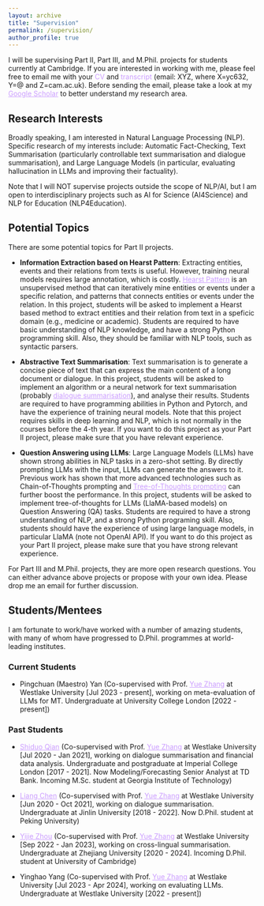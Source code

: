 ```yaml
---
layout: archive
title: "Supervision"
permalink: /supervision/
author_profile: true
---
```


I will be supervising Part II, Part III, and M.Phil. projects for students currently at Cambridge.
If you are interested in working with me, please feel free to email me with your <span style="color: rgb(203, 157, 255);">CV</span> and <span style="color: rgb(203, 157, 255);">transcript</span> (email: XYZ, where X=yc632, Y=@ and Z=cam.ac.uk). Before sending the email, please take a look at my <a href="https://scholar.google.co.uk/citations?user=8P23zSkAAAAJ"   style="color: rgb(203, 157, 255);">Google Scholar</a> to better understand my research area.

Research Interests
-----------------
Broadly speaking, I am interested in Natural Language Processing (NLP). Specific research of my interests include: Automatic Fact-Checking, Text Summarisation (particularly controllable text summarisation and dialogue summarisation), and Large Language Models (in particular, evaluating hallucination in LLMs and improving their factuality). 

Note that I will NOT supervise projects outside the scope of NLP/AI, but I am open to interdisciplinary projects such as AI for Science (AI4Science) and NLP for Education (NLP4Education).

Potential Topics
-----------------
There are some potential topics for Part II projects.
<!-- * <span style="color: rgb(203, 157, 255);"><strong>Entity and Relation Extraction based on Hearst Pattern</strong></span> : <a href="https://frcchang.github.io/" style="color: rgb(203, 157, 255);">Yue Zhang</a> -->
* **Information Extraction based on Hearst Pattern**: Extracting entities, events and their relations from texts is useful. However, training neural models requires large annotation, which is costly. <a href="https://aclanthology.org/C92-2082/" style="color: rgb(203, 157, 255);">Hearst Pattern</a> is an unsupervised method that can iteratively mine entities or events under a specific relation, and patterns that connects entities or events under the relation. In this project, students will be asked to implement a Hearst based method to extract entities and their relation from text in a speficic domain (e.g., medicine or academic). Students are required to have basic understanding of NLP knowledge, and have a strong Python programming skill. Also, they should be familiar with NLP tools, such as syntactic parsers.

* **Abstractive Text Summarisation**: Text summarisation is to generate a concise piece of text that can express the main content of a long document or dialogue. In this project, students will be asked to implement an algorithm or a neural network for text summarisation (probably <a href="https://aclanthology.org/2021.findings-acl.449/" style="color: rgb(203, 157, 255);">dialogue summarisation</a>), and analyse their results. Students are required to have programming abilities in Python and Pytorch, and have the experience of training neural models. Note that this project requires skills in deep learning and NLP, which is not normally in the courses before the 4-th year. If you want to do this project as your Part II project, please make sure that you have relevant experience.

* **Question Answering using LLMs**: Large Language Models (LLMs) have shown strong abilities in NLP tasks in a zero-shot setting. By directly prompting LLMs with the input, LLMs can generate the answers to it. Previous work has shown that more advanced technologies such as Chain-of-Thoughts prompting and <a href="https://proceedings.neurips.cc/paper_files/paper/2023/hash/271db9922b8d1f4dd7aaef84ed5ac703-Abstract-Conference.html" style="color: rgb(203, 157, 255);">Tree-of-Thoughts prompting</a> can further boost the performance. In this project, students will be asked to implement tree-of-thoughts for LLMs (LlaMA-based models) on Question Answering (QA) tasks. Students are required to have a strong understanding of NLP, and a strong Python programing skill. Also, students should have the experience of using large language models, in particular LlaMA (note not OpenAI API). If you want to do this project as your Part II project, please make sure that you have strong relevant experience.
  
For Part III and M.Phil. projects, they are more open research questions. You can either advance above projects or propose with your own idea. Please drop me an email for further discussion.


Students/Mentees
-----------------
I am fortunate to work/have worked with a number of amazing students, with many of whom have progressed to D.Phil. programmes at world-leading institutes.

### Current Students

* Pingchuan (Maestro) Yan (Co-supervised with Prof. <a href="https://frcchang.github.io/" style="color: rgb(203, 157, 255);">Yue Zhang</a> at Westlake University [Jul 2023 - present], working on meta-evaluation of LLMs for MT. Undergraduate at University College London [2022 - present])

### Past Students

* <a href="https://www.linkedin.com/in/shiduo-qian-a59261131/?original_referer=https%3A%2F%2Fwww%2Egoogle%2Ecom%2F&originalSubdomain=ca" style="color: rgb(203, 157, 255);">Shiduo Qian</a> (Co-supervised with Prof. <a href="https://frcchang.github.io/" style="color: rgb(203, 157, 255);">Yue Zhang</a> at Westlake University [Jul 2020 - Jan 2021], working on dialogue summarisation and financial data analysis. Undergraduate and postgraduate at Imperial College London [2017 - 2021]. Now Modeling/Forecasting Senior Analyst at TD Bank. Incoming M.Sc. student at Georgia Institute of Technology)

* <a href="https://chenllliang.github.io/about/"   style="color: rgb(203, 157, 255);">Liang Chen</a> (Co-supervised with Prof. <a href="https://frcchang.github.io/" style="color: rgb(203, 157, 255);">Yue Zhang</a> at Westlake University [Jun 2020 - Oct 2021], working on dialogue summarisation. Undergraduate at Jinlin University [2018 - 2022]. Now D.Phil. student at Peking University)
    
* <a href="https://cyber-e-j.github.io/"   style="color: rgb(203, 157, 255);">Yijie Zhou</a> (Co-supervised with Prof. <a href="https://frcchang.github.io/" style="color: rgb(203, 157, 255);">Yue Zhang</a> at Westlake University [Sep 2022 - Jan 2023], working on cross-lingual summarisation. Undergraduate at Zhejiang University [2020 - 2024]. Incoming D.Phil. student at University of Cambridge)


<!-- * <a href="https://ying-hui-he.github.io/"   style="color: rgb(203, 157, 255);">Yinghui Gracie He</a> (Co-supervised with <a href="https://dnaihao.github.io/" style="color: rgb(203, 157, 255);">Naihao Deng</a> at University of Michigan [2023], working on theory of mind. Undergraduate at University of Michigan [2020 - 2024]. Incoming D.Phil. student at Princeton University)

* <a href="https://www.linkedin.com/in/yufan-wu-a27b6b24b/"   style="color: rgb(203, 157, 255);">Yufan Wu</a> (Co-supervised with <a href="https://dnaihao.github.io/" style="color: rgb(203, 157, 255);">Naihao Deng</a> at University of Michigan [2023], working on theory of mind. Undergraduate at University of Michigan [2020 - 2024]. Incoming D.Phil. student at Ohio State University) -->


* Yinghao Yang (Co-supervised with Prof. <a href="https://frcchang.github.io/" style="color: rgb(203, 157, 255);">Yue Zhang</a> at Westlake University [Jul 2023 - Apr 2024], working on evaluating LLMs. Undergraduate at Westlake University [2022 - present])